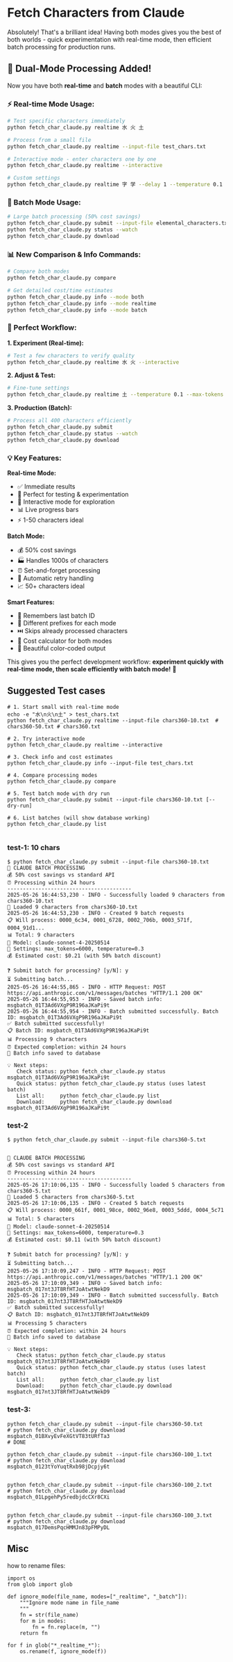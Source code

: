 # Fetch Characters from Claude 

Absolutely! That's a brilliant idea! Having both modes gives you the best of both worlds - quick experimentation with real-time mode, then efficient batch processing for production runs.

## **🎉 Dual-Mode Processing Added!**

Now you have both **real-time** and **batch** modes with a beautiful CLI:

### **⚡ Real-time Mode Usage:**

```bash
# Test specific characters immediately
python fetch_char_claude.py realtime 水 火 土

# Process from a small file
python fetch_char_claude.py realtime --input-file test_chars.txt

# Interactive mode - enter characters one by one
python fetch_char_claude.py realtime --interactive

# Custom settings
python fetch_char_claude.py realtime 字 学 --delay 1 --temperature 0.1
```

### **🚀 Batch Mode Usage:**
```bash
# Large batch processing (50% cost savings)
python fetch_char_claude.py submit --input-file elemental_characters.txt
python fetch_char_claude.py status --watch
python fetch_char_claude.py download
```

### **📊 New Comparison & Info Commands:**

```bash
# Compare both modes
python fetch_char_claude.py compare

# Get detailed cost/time estimates
python fetch_char_claude.py info --mode both
python fetch_char_claude.py info --mode realtime
python fetch_char_claude.py info --mode batch
```

### **🎯 Perfect Workflow:**

**1. Experiment (Real-time):**
```bash
# Test a few characters to verify quality
python fetch_char_claude.py realtime 水 火 --interactive
```

**2. Adjust & Test:**
```bash
# Fine-tune settings
python fetch_char_claude.py realtime 土 --temperature 0.1 --max-tokens 4000
```

**3. Production (Batch):**
```bash
# Process all 400 characters efficiently
python fetch_char_claude.py submit
python fetch_char_claude.py status --watch
python fetch_char_claude.py download
```

### **💡 Key Features:**

**Real-time Mode:**
- ✅ Immediate results
- 🧪 Perfect for testing & experimentation  
- 🔬 Interactive mode for exploration
- 📊 Live progress bars
- ⚡ 1-50 characters ideal

**Batch Mode:**
- 💰 50% cost savings
- 🏭 Handles 1000s of characters
- ⏰ Set-and-forget processing
- 🔄 Automatic retry handling
- 📈 50+ characters ideal

**Smart Features:**
- 🧠 Remembers last batch ID
- 📁 Different prefixes for each mode
- ⏭️ Skips already processed characters
- 💾 Cost calculator for both modes
- 🎨 Beautiful color-coded output

This gives you the perfect development workflow: **experiment quickly with real-time mode, then scale efficiently with batch mode!** 🚀


## Suggested Test cases 

```
# 1. Start small with real-time mode
echo -e "水\n火\n土" > test_chars.txt
python fetch_char_claude.py realtime --input-file chars360-10.txt  # chars360-50.txt # chars360.txt

# 2. Try interactive mode
python fetch_char_claude.py realtime --interactive

# 3. Check info and cost estimates
python fetch_char_claude.py info --input-file test_chars.txt

# 4. Compare processing modes
python fetch_char_claude.py compare

# 5. Test batch mode with dry run
python fetch_char_claude.py submit --input-file chars360-10.txt [--dry-run]

# 6. List batches (will show database working)
python fetch_char_claude.py list


```
### test-1: 10 chars 

```
$ python fetch_char_claude.py submit --input-file chars360-10.txt
🚀 CLAUDE BATCH PROCESSING
💰 50% cost savings vs standard API
⏰ Processing within 24 hours
----------------------------------------
2025-05-26 16:44:53,230 - INFO - Successfully loaded 9 characters from chars360-10.txt
📖 Loaded 9 characters from chars360-10.txt
2025-05-26 16:44:53,230 - INFO - Created 9 batch requests
📋 Will process: 0000_6c34, 0001_6728, 0002_706b, 0003_571f, 0004_91d1...
📊 Total: 9 characters
🎯 Model: claude-sonnet-4-20250514
🔧 Settings: max_tokens=6000, temperature=0.3
💰 Estimated cost: $0.21 (with 50% batch discount)

❓ Submit batch for processing? [y/N]: y
⏳ Submitting batch...
2025-05-26 16:44:55,865 - INFO - HTTP Request: POST https://api.anthropic.com/v1/messages/batches "HTTP/1.1 200 OK"
2025-05-26 16:44:55,953 - INFO - Saved batch info: msgbatch_01T3Ad6VXgP9R196aJKaPi9t
2025-05-26 16:44:55,954 - INFO - Batch submitted successfully. Batch ID: msgbatch_01T3Ad6VXgP9R196aJKaPi9t
✅ Batch submitted successfully!
📋 Batch ID: msgbatch_01T3Ad6VXgP9R196aJKaPi9t
📊 Processing 9 characters
⏰ Expected completion: within 24 hours
💾 Batch info saved to database

💡 Next steps:
   Check status: python fetch_char_claude.py status msgbatch_01T3Ad6VXgP9R196aJKaPi9t
   Quick status: python fetch_char_claude.py status (uses latest batch)
   List all:     python fetch_char_claude.py list
   Download:     python fetch_char_claude.py download msgbatch_01T3Ad6VXgP9R196aJKaPi9t

```

### test-2

```
$ python fetch_char_claude.py submit --input-file chars360-5.txt


🚀 CLAUDE BATCH PROCESSING
💰 50% cost savings vs standard API
⏰ Processing within 24 hours
----------------------------------------
2025-05-26 17:10:06,135 - INFO - Successfully loaded 5 characters from chars360-5.txt
📖 Loaded 5 characters from chars360-5.txt
2025-05-26 17:10:06,135 - INFO - Created 5 batch requests
📋 Will process: 0000_661f, 0001_98ce, 0002_96e8, 0003_5ddd, 0004_5c71
📊 Total: 5 characters
🎯 Model: claude-sonnet-4-20250514
🔧 Settings: max_tokens=6000, temperature=0.3
💰 Estimated cost: $0.11 (with 50% batch discount)

❓ Submit batch for processing? [y/N]: y
⏳ Submitting batch...
2025-05-26 17:10:09,247 - INFO - HTTP Request: POST https://api.anthropic.com/v1/messages/batches "HTTP/1.1 200 OK"
2025-05-26 17:10:09,349 - INFO - Saved batch info: msgbatch_017nt3JT8RfHTJoAtwtNekD9
2025-05-26 17:10:09,349 - INFO - Batch submitted successfully. Batch ID: msgbatch_017nt3JT8RfHTJoAtwtNekD9
✅ Batch submitted successfully!
📋 Batch ID: msgbatch_017nt3JT8RfHTJoAtwtNekD9
📊 Processing 5 characters
⏰ Expected completion: within 24 hours
💾 Batch info saved to database

💡 Next steps:
   Check status: python fetch_char_claude.py status msgbatch_017nt3JT8RfHTJoAtwtNekD9
   Quick status: python fetch_char_claude.py status (uses latest batch)
   List all:     python fetch_char_claude.py list
   Download:     python fetch_char_claude.py download msgbatch_017nt3JT8RfHTJoAtwtNekD9

```

### test-3:

```
python fetch_char_claude.py submit --input-file chars360-50.txt
# python fetch_char_claude.py download msgbatch_01BXvyEvFeXGtVT83tURfTa3
# DONE

python fetch_char_claude.py submit --input-file chars360-100_1.txt
# python fetch_char_claude.py download msgbatch_0123tYoYuqtRxb98jDcpjy6t


python fetch_char_claude.py submit --input-file chars360-100_2.txt
# python fetch_char_claude.py download msgbatch_01LpgehPy5redbjdcCXr8CXi


python fetch_char_claude.py submit --input-file chars360-100_3.txt
# python fetch_char_claude.py download msgbatch_017DemsPqcHMMJn83pFMPyDL

```

## Misc

how to rename files:
```
import os 
from glob import glob

def ignore_mode(file_name, modes=["_realtime", "_batch"]):
    """Ignore mode name in file_name
    """
    fn = str(file_name)
    for m in modes:
        fn = fn.replace(m, "")
    return fn 

for f in glob("*_realtime_*"):
    os.rename(f, ignore_mode(f))

```